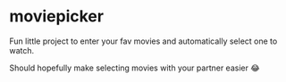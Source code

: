 # moviepicker

Fun little project to enter your fav movies and automatically select one to watch.

Should hopefully make selecting movies with your partner easier 😂
